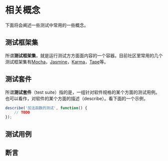 # 相关概念

下面将会阐述一些测试中常用的一些概念。

## 测试框架集

所谓**测试框架集**，就是运行测试方方面面内容的一个容器。目前社区里常用的几个测试框架集有[Mocha](http://mochajs.org/)，[Jasmine](http://jasmine.github.io/)，[Karma](http://karma-runner.github.io/)，[Tape](https://github.com/substack/tape/)等。

## 测试套件

所谓**测试套件**（test suite）指的是，一组针对软件规格的某个方面的测试用例。也可以看作，对软件的某个方面的描述（describe）。看下面的一个示例，

```javascript
describe('加法函数的测试', function() {
    // TODO
});
```

## 测试用例


## 断言
